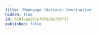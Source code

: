 ```yaml
---
title: 'Moengage (Actions) Destination'
hidden: true
id: 620feaa207e70f6c6a765ff7
published: false
---
```

